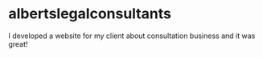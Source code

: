 # albertslegalconsultants
I developed a website for my client about consultation business and it was great!
